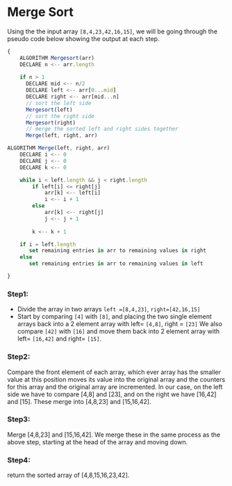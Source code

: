 # Merge Sort

Using the the input array `[8,4,23,42,16,15]`, we will be going through the pseudo code below showing the output at each step.

```JavaScript
{
    ALGORITHM Mergesort(arr)
    DECLARE n <-- arr.length
           
    if n > 1
      DECLARE mid <-- n/2
      DECLARE left <-- arr[0...mid]
      DECLARE right <-- arr[mid...n]
      // sort the left side
      Mergesort(left)
      // sort the right side
      Mergesort(right)
      // merge the sorted left and right sides together
      Merge(left, right, arr)

ALGORITHM Merge(left, right, arr)
    DECLARE i <-- 0
    DECLARE j <-- 0
    DECLARE k <-- 0

    while i < left.length && j < right.length
        if left[i] <= right[j]
            arr[k] <-- left[i]
            i <-- i + 1
        else
            arr[k] <-- right[j]
            j <-- j + 1
            
        k <-- k + 1

    if i = left.length
       set remaining entries in arr to remaining values in right
    else
       set remaining entries in arr to remaining values in left

}
```

### Step1:
- Divide the array in two arrays `left =[8,4,23]`, `right=[42,16,15]`
- Start by comparing `[4]` with `[8]`, and placing the two single element arrays back into a 2 element array with left= `[4,8]`, right = `[23]` We also compare `[42]` with `[16]` and move them back into 2 element array with left= `[16,42]` and right= `[15]`.

### Step2:
Compare the front element of each array, which ever array has the smaller value at this position moves its value into the original array and the counters for this array and the original array are incremented. In our case, on the left side we have to compare [4,8] and [23], and on the right we have [16,42] and [15]. These merge into [4,8,23] and [15,16,42].

### Step3:
Merge [4,8,23] and [15,16,42]. We merge these in the same process as the above step, starting at the head of the array and moving down.

### Step4:
return the sorted array of [4,8,15,16,23,42].
